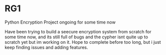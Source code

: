 # RG1
Python Encryption Project ongoing for some time now

Have been trying to build a seecure encryption system from scratch for some time now, and its still full of bugs and the cypher isnt quite up to scratch yet but im working on it. Hope to complete before too long, but i just keep finding issues and adding features.
